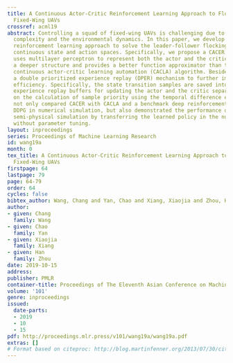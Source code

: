 ```yaml
---
title: A Continuous Actor-Critic Reinforcement Learning Approach to Flocking with
  Fixed-Wing UAVs
crossref: acml19
abstract: Controlling a squad of fixed-wing UAVs is challenging due to the kinematics
  complexity and the environmental dynamics. In this paper, we develop a novel actor-critic
  reinforcement learning approach to solve the leader-follower flocking problem in
  continuous state and action spaces. Specifically, we propose a CACER algorithm that
  uses multilayer perceptron to represent both the actor and the critic, which has
  a deeper structure and provides a better function approximator than the original
  continuous actor-critic learning automation (CACLA) algorithm. Besides, we propose
  a double prioritized experience replay (DPER) mechanism to further improve the training
  efficiency. Specifically, the state transition samples are saved into two different
  experience replay buffers for updating the actor and the critic separately, based
  on the calculation of sample priority using the temporal difference errors. We have
  not only compared CACER with CACLA and a benchmark deep reinforcement learning algorithm
  DDPG in numerical simulation, but also demonstrated the performance of CACER in
  semi-physical simulation by transferring the learned policy in the numerical simulation
  without parameter tuning.
layout: inproceedings
series: Proceedings of Machine Learning Research
id: wang19a
month: 0
tex_title: A Continuous Actor-Critic Reinforcement Learning Approach to Flocking with
  Fixed-Wing UAVs
firstpage: 64
lastpage: 79
page: 64-79
order: 64
cycles: false
bibtex_author: Wang, Chang and Yan, Chao and Xiang, Xiaojia and Zhou, Han
author:
- given: Chang
  family: Wang
- given: Chao
  family: Yan
- given: Xiaojia
  family: Xiang
- given: Han
  family: Zhou
date: 2019-10-15
address: 
publisher: PMLR
container-title: Proceedings of The Eleventh Asian Conference on Machine Learning
volume: '101'
genre: inproceedings
issued:
  date-parts:
  - 2019
  - 10
  - 15
pdf: http://proceedings.mlr.press/v101/wang19a/wang19a.pdf
extras: []
# Format based on citeproc: http://blog.martinfenner.org/2013/07/30/citeproc-yaml-for-bibliographies/
---
```

